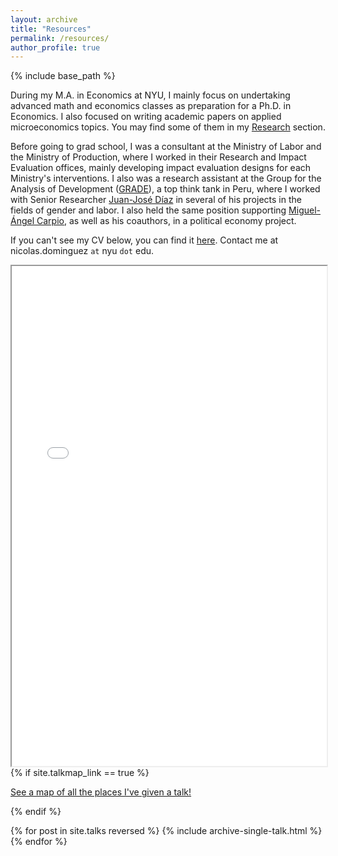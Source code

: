 ```yaml
---
layout: archive
title: "Resources"
permalink: /resources/
author_profile: true
---
```


{% include base_path %}

During my M.A. in Economics at NYU, I mainly focus on undertaking advanced math and economics classes as preparation for a Ph.D. in Economics. I also focused on writing academic papers on applied microeconomics topics. You may find some of them in my [Research](https://nicoidominguez.github.io/research/) section. 

Before going to grad school, I was a consultant at the Ministry of Labor and the Ministry of Production, where I worked in their Research and Impact Evaluation offices, mainly developing impact evaluation designs for each Ministry's interventions. I also was a research assistant at the Group for the Analysis of Development ([GRADE](https://www.grade.org.pe/en/)), a top think tank in Peru, where I worked with Senior Researcher [Juan-José Díaz](http://www.grade.org.pe/en/investigadores/personal/jjdiaz/) in several of his projects in the fields of gender and labor. I also held the same position supporting [Miguel-Ángel Carpio](https://sites.google.com/view/miguel-angel-carpio), as well as his coauthors, in a political economy project. 

If you can't see my CV below, you can find it [here](https://github.com/nicoidominguez/nicoidominguez.github.io/blob/0cc7a5f2f35ec359e1bf4a29c0aa431cc6ba0f17/files/Nicolas%20Dominguez%20-%20CV_Jun22.pdf). Contact me at nicolas.dominguez `at` nyu `dot` edu.

<iframe src="/files/Nicolas%20Dominguez%20-%20CV_Jun22.pdf" width="100%" height="800px">    </iframe>
{% if site.talkmap_link == true %}

<p style="text-decoration:underline;"><a href="/talkmap.html">See a map of all the places I've given a talk!</a></p>

{% endif %}

{% for post in site.talks reversed %}
  {% include archive-single-talk.html %}
{% endfor %}

